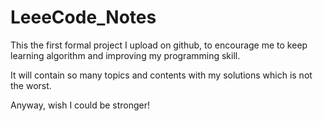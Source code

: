 # LeeeCode_Notes
This the first formal project I upload on github, to encourage me to keep learning algorithm and improving my programming skill.

It will contain so many topics and contents with my solutions which is not the worst.

Anyway, wish I could be stronger!

